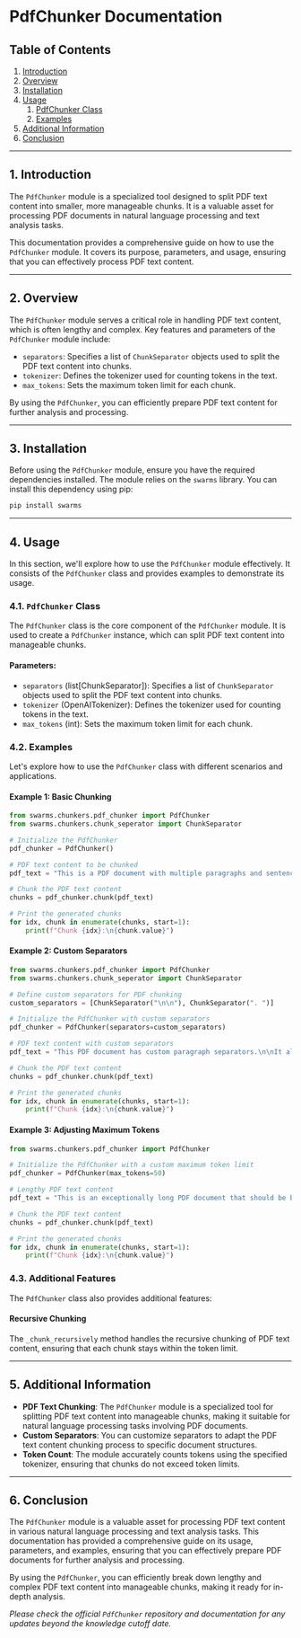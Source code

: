 # PdfChunker Documentation

## Table of Contents
1. [Introduction](#introduction)
2. [Overview](#overview)
3. [Installation](#installation)
4. [Usage](#usage)
   1. [PdfChunker Class](#pdfchunker-class)
   2. [Examples](#examples)
5. [Additional Information](#additional-information)
6. [Conclusion](#conclusion)

---

## 1. Introduction <a name="introduction"></a>

The `PdfChunker` module is a specialized tool designed to split PDF text content into smaller, more manageable chunks. It is a valuable asset for processing PDF documents in natural language processing and text analysis tasks.

This documentation provides a comprehensive guide on how to use the `PdfChunker` module. It covers its purpose, parameters, and usage, ensuring that you can effectively process PDF text content.

---

## 2. Overview <a name="overview"></a>

The `PdfChunker` module serves a critical role in handling PDF text content, which is often lengthy and complex. Key features and parameters of the `PdfChunker` module include:

- `separators`: Specifies a list of `ChunkSeparator` objects used to split the PDF text content into chunks.
- `tokenizer`: Defines the tokenizer used for counting tokens in the text.
- `max_tokens`: Sets the maximum token limit for each chunk.

By using the `PdfChunker`, you can efficiently prepare PDF text content for further analysis and processing.

---

## 3. Installation <a name="installation"></a>

Before using the `PdfChunker` module, ensure you have the required dependencies installed. The module relies on the `swarms` library. You can install this dependency using pip:

```bash
pip install swarms
```

---

## 4. Usage <a name="usage"></a>

In this section, we'll explore how to use the `PdfChunker` module effectively. It consists of the `PdfChunker` class and provides examples to demonstrate its usage.

### 4.1. `PdfChunker` Class <a name="pdfchunker-class"></a>

The `PdfChunker` class is the core component of the `PdfChunker` module. It is used to create a `PdfChunker` instance, which can split PDF text content into manageable chunks.

#### Parameters:
- `separators` (list[ChunkSeparator]): Specifies a list of `ChunkSeparator` objects used to split the PDF text content into chunks.
- `tokenizer` (OpenAITokenizer): Defines the tokenizer used for counting tokens in the text.
- `max_tokens` (int): Sets the maximum token limit for each chunk.

### 4.2. Examples <a name="examples"></a>

Let's explore how to use the `PdfChunker` class with different scenarios and applications.

#### Example 1: Basic Chunking

```python
from swarms.chunkers.pdf_chunker import PdfChunker
from swarms.chunkers.chunk_seperator import ChunkSeparator

# Initialize the PdfChunker
pdf_chunker = PdfChunker()

# PDF text content to be chunked
pdf_text = "This is a PDF document with multiple paragraphs and sentences. It should be split into smaller chunks for analysis."

# Chunk the PDF text content
chunks = pdf_chunker.chunk(pdf_text)

# Print the generated chunks
for idx, chunk in enumerate(chunks, start=1):
    print(f"Chunk {idx}:\n{chunk.value}")
```

#### Example 2: Custom Separators

```python
from swarms.chunkers.pdf_chunker import PdfChunker
from swarms.chunkers.chunk_seperator import ChunkSeparator

# Define custom separators for PDF chunking
custom_separators = [ChunkSeparator("\n\n"), ChunkSeparator(". ")]

# Initialize the PdfChunker with custom separators
pdf_chunker = PdfChunker(separators=custom_separators)

# PDF text content with custom separators
pdf_text = "This PDF document has custom paragraph separators.\n\nIt also uses period-based sentence separators. Split accordingly."

# Chunk the PDF text content
chunks = pdf_chunker.chunk(pdf_text)

# Print the generated chunks
for idx, chunk in enumerate(chunks, start=1):
    print(f"Chunk {idx}:\n{chunk.value}")
```

#### Example 3: Adjusting Maximum Tokens

```python
from swarms.chunkers.pdf_chunker import PdfChunker

# Initialize the PdfChunker with a custom maximum token limit
pdf_chunker = PdfChunker(max_tokens=50)

# Lengthy PDF text content
pdf_text = "This is an exceptionally long PDF document that should be broken into smaller chunks based on token count."

# Chunk the PDF text content
chunks = pdf_chunker.chunk(pdf_text)

# Print the generated chunks
for idx, chunk in enumerate(chunks, start=1):
    print(f"Chunk {idx}:\n{chunk.value}")
```

### 4.3. Additional Features

The `PdfChunker` class also provides additional features:

#### Recursive Chunking
The `_chunk_recursively` method handles the recursive chunking of PDF text content, ensuring that each chunk stays within the token limit.

---

## 5. Additional Information <a name="additional-information"></a>

- **PDF Text Chunking**: The `PdfChunker` module is a specialized tool for splitting PDF text content into manageable chunks, making it suitable for natural language processing tasks involving PDF documents.
- **Custom Separators**: You can customize separators to adapt the PDF text content chunking process to specific document structures.
- **Token Count**: The module accurately counts tokens using the specified tokenizer, ensuring that chunks do not exceed token limits.

---

## 6. Conclusion <a name="conclusion"></a>

The `PdfChunker` module is a valuable asset for processing PDF text content in various natural language processing and text analysis tasks. This documentation has provided a comprehensive guide on its usage, parameters, and examples, ensuring that you can effectively prepare PDF documents for further analysis and processing.

By using the `PdfChunker`, you can efficiently break down lengthy and complex PDF text content into manageable chunks, making it ready for in-depth analysis.

*Please check the official `PdfChunker` repository and documentation for any updates beyond the knowledge cutoff date.*